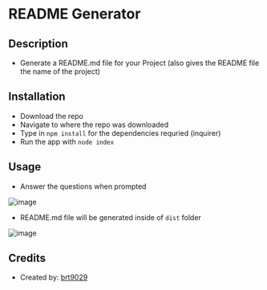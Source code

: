 # README Generator

## Description
- Generate a README.md file for your Project (also gives the README file the name of the project)

## Installation
- Download the repo
- Navigate to where the repo was downloaded
- Type in ```npm install``` for the dependencies requried (inquirer)
- Run the app with ```node index```

## Usage
- Answer the questions when prompted

![image](https://user-images.githubusercontent.com/26530136/144724037-e48e26e2-1b3c-47c5-b703-c363130b691c.png)

- README.md file will be generated inside of ```dist``` folder
 
![image](https://user-images.githubusercontent.com/26530136/144724064-f11c817e-84ee-4612-b5d1-081ddb78059e.png)


## Credits
- Created by: [brt9029](www.github.com/brt9029 "GitHub Profile Link")
